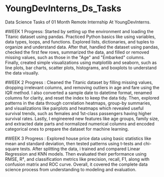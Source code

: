 # YoungDevInterns_Ds_Tasks
Data Science Tasks of 01 Month Remote Internship At YoungDevInterns.

#WEEK 1 Progress:
Started by setting up the environment and loading the Titanic dataset using pandas. Practiced Python basics like using variables, data types, loops, and functions. Explored lists, dictionaries, and tuples to organize and understand data. After that, handled the dataset using pandas, checked the first few rows, summarized the data, and filled or removed missing values, such as those in the "Age" and "Embarked" columns. Finally, created simple visualizations using matplotlib and seaborn, such as line plots, bar charts, scatter plots, histograms, and boxplots to understand the data visually.

#WEEK 2 Progress : 
Cleaned the Titanic dataset by filling missing values, dropping irrelevant columns, and removing outliers in age and fare using the IQR method. I also converted a sample date to datetime format, renamed columns for clarity, and reset the index to keep the data tidy.
Then, explored patterns in the data through correlation heatmaps, group-by summaries, and visualizations like pairplots and heatmaps which revealed useful survival trends, such as females and 1st-class passengers having higher survival rates.
Lastly, I engineered new features like age groups, family size, and extracted date parts and normalized numerical columns and encoded categorical ones to prepare the dataset for machine learning.

#WEEK 3 Progress :
Explored house price data using basic statistics like mean and standard deviation, then tested patterns using t-tests and chi-square tests. After splitting the data, i trained and compared Linear Regression and KNN models. Then evaluated their performance using RMSE, R², and classification metrics like precision, recall, F1, along with confusion matrix and ROC curve. Overall, it covered the complete data science process from understanding to modeling and evaluation.

